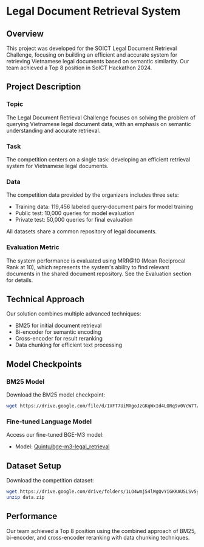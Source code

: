 # Legal Document Retrieval System

## Overview
This project was developed for the SOICT Legal Document Retrieval Challenge, focusing on building an efficient and accurate system for retrieving Vietnamese legal documents based on semantic similarity. Our team achieved a Top 8 position in SoICT Hackathon 2024.

## Project Description

### Topic
The Legal Document Retrieval Challenge focuses on solving the problem of querying Vietnamese legal document data, with an emphasis on semantic understanding and accurate retrieval.

### Task
The competition centers on a single task: developing an efficient retrieval system for Vietnamese legal documents.

### Data
The competition data provided by the organizers includes three sets:
* Training data: 119,456 labeled query-document pairs for model training
* Public test: 10,000 queries for model evaluation
* Private test: 50,000 queries for final evaluation

All datasets share a common repository of legal documents.

### Evaluation Metric
The system performance is evaluated using MRR@10 (Mean Reciprocal Rank at 10), which represents the system's ability to find relevant documents in the shared document repository. See the Evaluation section for details.

## Technical Approach
Our solution combines multiple advanced techniques:
* BM25 for initial document retrieval
* Bi-encoder for semantic encoding
* Cross-encoder for result reranking
* Data chunking for efficient text processing

## Model Checkpoints

### BM25 Model
Download the BM25 model checkpoint:
```bash
wget https://drive.google.com/file/d/1VFT7UiMXgoJzGKqWxId4LORq9v0VcW7T/view?usp=drive_link -O bm25/bm25_model.pkl
```

### Fine-tuned Language Model
Access our fine-tuned BGE-M3 model:
* Model: [Quintu/bge-m3-legal_retrieval](https://huggingface.co/Quintu/bge-m3-legal_retrieval)

## Dataset Setup
Download the competition dataset:
```bash
wget https://drive.google.com/drive/folders/1LO4wmj54lWgQvYiGKKAUSLSv5ypMjcDA?usp=drive_link -O data.zip
unzip data.zip
```

## Performance
Our team achieved a Top 8 position using the combined approach of BM25, bi-encoder, and cross-encoder reranking with data chunking techniques.